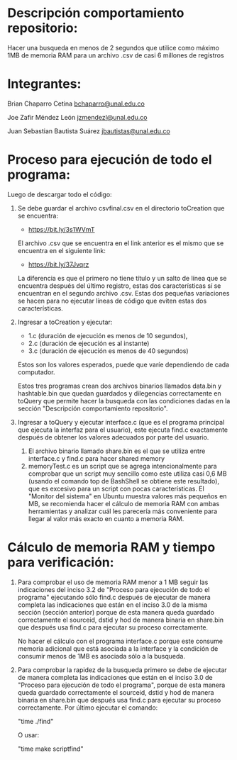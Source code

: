 # Descripción comportamiento repositorio:

Hacer una busqueda en menos de 2 segundos que utilice como máximo 1MB de memoria RAM para un archivo .csv de casi 6 millones de registros

# Integrantes:

Brian Chaparro Cetina
bchaparro@unal.edu.co

Joe Zafir Méndez León
jzmendezl@unal.edu.co

Juan Sebastian Bautista Suárez
jbautistas@unal.edu.co

# Proceso para ejecución de todo el programa:

Luego de descargar todo el código:

1. Se debe guardar el archivo csvfinal.csv en el directorio toCreation que se encuentra:

    - https://bit.ly/3s1WVmT

    El archivo .csv que se encuentra en el link anterior es el mismo que se encuentra en el siguiente link:

    - https://bit.ly/37Jvqrz

    La diferencia es que el primero no tiene título y un salto de línea que se encuentra después del último registro, estas dos características sí se encuentran en el segundo archivo .csv. Estas dos pequeñas variaciones se hacen para no ejecutar líneas de código que eviten estas dos características.

2. Ingresar a toCreation y ejecutar:

    - 1.c (duración de ejecución es menos de 10 segundos), 
    - 2.c (duración de ejecución es al instante) 
    - 3.c (duración de ejecución es menos de 40 segundos)
    
    Estos son los valores esperados, puede que varíe dependiendo de cada computador.

    Estos tres programas crean dos archivos binarios llamados data.bin y hashtable.bin que quedan guardados y dilegencias correctamente en toQuery que permite hacer la busqueda con las condiciones dadas en la sección "Descripción comportamiento repositorio".

3. Ingresar a toQuery y ejecutar interface.c (que es el programa principal que ejecuta la interfaz para el usuario), este ejecuta find.c exactamente después de obtener los valores adecuados por parte del usuario.
    1. El archivo binario llamado share.bin es el que se utiliza entre interface.c y find.c para hacer shared memory
    2. memoryTest.c es un script que se agrega intencionalmente para comprobar que un script muy sencillo como este utiliza casi 0,6 MB (usando el comando top de BashShell se obtiene este resultado), que es excesivo para un script con pocas características. El "Monitor del sistema" en Ubuntu muestra valores más pequeños en MB, se recomienda hacer el cálculo de memoria RAM con ambas herramientas y analizar cuál les parecería más conveniente para llegar al valor más exacto en cuanto a memoria RAM.
     
# Cálculo de memoria RAM y tiempo para verificación:

1. Para comprobar el uso de memoria RAM menor a 1 MB seguir las indicaciones del inciso 3.2 de "Proceso para ejecución de todo el programa" ejecutando sólo find.c después de ejecutar de manera completa las indicaciones que están en el inciso 3.0 de la misma sección (sección anterior) porque de esta manera queda guardado correctamente el sourceid, dstid y hod de manera binaria en share.bin que después usa find.c para ejecutar su proceso correctamente.

    No hacer el cálculo con el programa interface.c porque este consume memoria adicional que está asociada a la interface y la condición de consumir menos de 1MB es asociada sólo a la busqueda.

2. Para comprobar la rapidez de la busqueda primero se debe de ejecutar de manera completa las indicaciones que están en el inciso 3.0 de "Proceso para ejecución de todo el programa", porque de esta manera queda guardado correctamente el sourceid, dstid y hod de manera binaria en share.bin que después usa find.c para ejecutar su proceso correctamente. Por último ejecutar el comando:

    "time ./find"

    O usar:

    "time make scriptfind"
